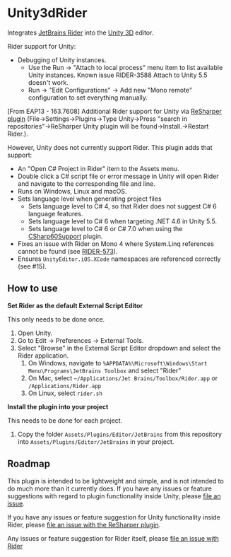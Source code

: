 # Unity3dRider

Integrates [JetBrains Rider](https://www.jetbrains.com/rider/) into the [Unity 3D](https://unity3d.com) editor.

Rider support for Unity:
* Debugging of Unity instances.
    * Use the Run &rarr; "Attach to local process" menu item to list available Unity instances. Known issue RIDER-3588 Attach to Unity 5.5 doesn't work.
    * Run &rarr; "Edit Configurations" &rarr; Add new "Mono remote" configuration to set everything manually.

[From EAP13 - 163.7608] Additional Rider support for Unity via [ReSharper plugin](https://github.com/JetBrains/resharper-unity#readme) (File&rarr;Settings&rarr;Plugins&rarr;Type Unity&rarr;Press "search in repositories"&rarr;ReSharper Unity plugin will be found&rarr;Install.&rarr;Restart Rider.). 

However, Unity does not currently support Rider. This plugin adds that support:

* An "Open C# Project in Rider" item to the Assets menu.
* Double click a C# script file or error message in Unity will open Rider and navigate to the corresponding file and line.
* Runs on Windows, Linux and macOS.
* Sets language level when generating project files
    * Sets language level to C# 4, so that Rider does not suggest C# 6 language features.
    * Sets language level to C# 6 when targeting .NET 4.6 in Unity 5.5.
    * Sets language level to C# 6 or C# 7.0 when using the [CSharp60Support](https://bitbucket.org/alexzzzz/unity-c-5.0-and-6.0-integration/src) plugin.
* Fixes an issue with Rider on Mono 4 where System.Linq references cannot be found (see [RIDER-573](https://youtrack.jetbrains.com/issue/RIDER-573)).
* Ensures `UnityEditor.iOS.XCode` namespaces are referenced correctly (see #15). 

## How to use

**Set Rider as the default External Script Editor**

This only needs to be done once.

1. Open Unity.
2. Go to Edit &rarr; Preferences &rarr; External Tools.
3. Select "Browse" in the External Script Editor dropdown and select the Rider application.
    1. On Windows, navigate to `%APPDATA%\Microsoft\Windows\Start Menu\Programs\JetBrains Toolbox` and select "Rider"
    2. On Mac, select `~/Applications/Jet Brains/Toolbox/Rider.app` or `/Applications/Rider.app`
    3. On Linux, select `rider.sh`

**Install the plugin into your project**

This needs to be done for each project.

1. Copy the folder `Assets/Plugins/Editor/JetBrains` from this repository into `Assets/Plugins/Editor/JetBrains` in your project.

## Roadmap

This plugin is intended to be lightweight and simple, and is not intended to do much more than it currently does. If you have any issues or feature suggestions with regard to plugin functionality inside Unity, please [file an issue](https://github.com/JetBrains/Unity3dRider/issues).

If you have any issues or feature suggestion for Unity functionality inside Rider, please [file an issue with the ReSharper plugin](https://github.com/JetBrains/resharper-unity/issues).

Any issues or feature suggestion for Rider itself, please [file an issue with Rider](https://youtrack.jetbrains.com/issues/RIDER)
